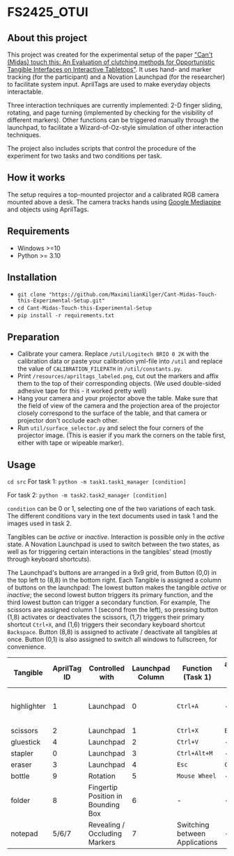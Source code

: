 # FS2425_OTUI

## About this project

This project was created for the experimental setup of the paper ["Can't (Midas) touch this: An Evaluation of clutching methods for Opportunistic Tangible Interfaces on Interactive Tabletops"](https://doi.org/10.1145/3743049.3743055). It uses hand- and marker tracking (for the participant) and a Novation Launchpad (for the researcher) to facilitate system input. AprilTags are used to make everyday objects interactable.

Three interaction techniques are currently implemented: 2-D finger sliding, rotating, and page turning (implemented by checking for the visibility of different markers). 
Other functions can be triggered manually through the launchpad, to facilitate a Wizard-of-Oz-style simulation of other interaction techniques.

The project also includes scripts that control the procedure of the experiment for two tasks and two conditions per task.

## How it works

The setup requires a top-mounted projector and a calibrated RGB camera mounted above a desk. The camera tracks hands using [Google Mediapipe](https://research.google/blog/on-device-real-time-hand-tracking-with-mediapipe/) and objects using AprilTags. 

## Requirements

- Windows >=10
- Python >= 3.10

## Installation
 - `git clone "https://github.com/MaximilianKilger/Cant-Midas-Touch-this-Experimental-Setup.git"`
 - `cd Cant-Midas-Touch-this-Experimental-Setup`
 -  `pip install -r requirements.txt`
  
## Preparation
- Calibrate your camera. Replace `/util/Logitech BRIO 0 2K` with the calibration data or paste your calibration yml-file into `/util` and replace the value of `CALIBRATION_FILEPATH` in `/util/constants.py`.
- Print `/resources/apriltags_labeled.png`, cut out the markers and affix them to the top of their corresponding objects. (We used double-sided adhesive tape for this - it worked pretty well)
- Hang your camera and your projector above the table. Make sure that the field of view of the camera and the projection area of the projector closely correspond to the surface of the table, and that camera or projector don't occlude each other.
- Run `util/surface_selector.py` and select the four corners of the projector image. (This is easier if you mark the corners on the table first, either with tape or wipeable marker).
## Usage
 `cd src`
For task 1:
  `python -m task1.task1_manager [condition]`

For task 2:
  `python -m task2.task2_manager [condition]`

`condition` can be 0 or 1, selecting one of the two variations of each task. The different conditions vary in the text documents used in task 1 and the images used in task 2.

Tangibles can be *active* or *inactive*. Interaction is possible only in the *active* state. 
A Novation Launchpad is used to switch between the two states, as well as for triggering certain interactions in the tangibles' stead (mostly through keyboard shortcuts). 

The Launchpad's buttons are arranged in a 9x9 grid, from Button (0,0) in the top left to (8,8) in the bottom right. Each Tangible is assigned a column of buttons on the launchpad: The lowest button makes the tangible *active* or *inactive*; the second lowest button triggers its primary function, and the third lowest button can trigger a secondary function. For example, The scissors are assigned column 1 (second from the left), so pressing button (1,8) activates or deactivates the scissors, (1,7) triggers their primary shortcut `Ctrl+X`, and (1,6) triggers their secondary keyboard shortcut `Backspace`. Button (8,8) is assigned to activate / deactivate all tangibles at once. Button (0,1) is also assigned to switch all windows to fullscreen, for convenience.

|Tangible | AprilTag ID | Controlled with | Launchpad Column | Function (Task 1) | alternative Function (Task 1) | Function (Task 2) |
|---|---|---|---|---|---|---|
|highlighter|1|Launchpad |0| `Ctrl+A` | - | mark image with red circle |
|scissors|2| Launchpad |1| `Ctrl+X` |`Backspace` | - |
|gluestick|4| Launchpad |2| `Ctrl+V` | - | - |
|stapler|0|Launchpad|3| `Ctrl+Alt+M` | - | - |
|eraser|3|Launchpad|4|`Esc`|`Ctrl+Z`| - |
|bottle|9|Rotation|5|`Mouse Wheel`| - |Zoom|
|folder|8|Fingertip Position in Bounding Box|6| - | - | Move viewport|
|notepad| 5/6/7 | Revealing / Occluding Markers |7| Switching between Applications | - | Switching between pictures |

